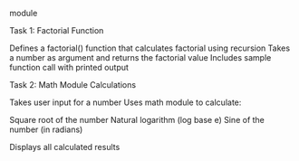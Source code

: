 module

Task 1: Factorial Function

Defines a factorial() function that calculates factorial using recursion
Takes a number as argument and returns the factorial value
Includes sample function call with printed output

Task 2: Math Module Calculations

Takes user input for a number
Uses math module to calculate:

Square root of the number
Natural logarithm (log base e)
Sine of the number (in radians)


Displays all calculated results